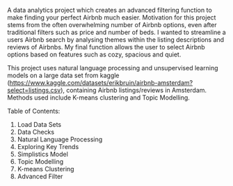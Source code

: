 A data analytics project which creates an advanced filtering function to make finding your perfect Airbnb much easier. Motivation for this project stems from the often overwhelming number of Airbnb options, even after traditional filters such as price and number of beds. I wanted to streamline a users Airbnb search by analysing themes within the listing descriptions and reviews of Airbnbs. My final function allows the user to select Airbnb options based on features such as cozy, spacious and quiet.

This project uses natural language processing and unsupervised learning models on a large data set from kaggle (https://www.kaggle.com/datasets/erikbruin/airbnb-amsterdam?select=listings.csv), containing Airbnb listings/reviews in Amsterdam. Methods used include K-means clustering and Topic Modelling.

Table of Contents: 
1. Load Data Sets
2. Data Checks
3. Natural Language Processing
4. Exploring Key Trends
5. Simplistics Model
7. Topic Modelling
8. K-means Clustering
9. Advanced Filter
